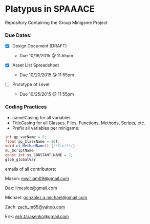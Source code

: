 # Platypus in SPAAACE
Repository Containing the Group Minigame Project

### Due Dates:

- [x] Design Document (DRAFT)
  - Due 10/18/2015 @ 11:55pm

- [x] Asset List Spreadsheet
  - Due 10/20/2015 @ 11:55pm

- [ ] Prototype of Level
  - Due 10/25/2015 @ 11:55pm

### Coding Practices
- camelCasing for all variables
- TitleCasing for all Classes, Files, Functions, Methods, Scripts, etc.
- Prefix all variables per minigame:
```C#
int gp_varName = 5;
float pp_ClassName = 10f;
void et_MethodName() {/*Stuff*/}
mu_ScriptName
const int ss_CONSTANT_NAME = 7;
glob_globalVar
```

emails of all contributors:

Mason: mwilliam09@gmail.com

Dax: limeside@gmail.com

Michael: gonzalez.a.michael@gmail.com

Zach: zach_m65@yahoo.com

Erik: erik.tarasenko@gmail.com
